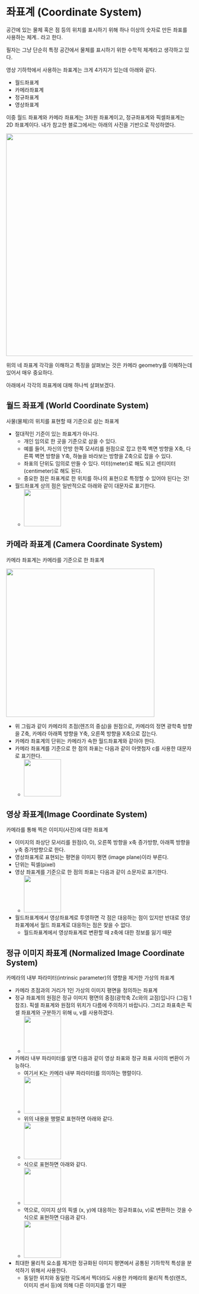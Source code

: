# 좌표계 (Coordinate System)

공간에 있는 물체 혹은 점 등의 위치를 표시하기 위해 하나 이상의 숫자로 만든 좌표를 사용하는 체계.. 라고 한다.

필자는 그냥 단순히 특정 공간에서 물체를 표시하기 위한 수학적 체계라고 생각하고 있다.

영상 기하학에서 사용하는 좌표계는 크게 4가지가 있는데 아래와 같다.

- 월드좌표계
- 카메라좌표계
- 정규좌표계
- 영상좌표계

이중 월드 좌표계와 카메라 좌표계는 3차원 좌표계이고, 정규좌표계와 픽셀좌표계는 2D 좌표계이다. 내가 참고한 블로그에서는 아래의 사진을 기반으로 작성하였다.

<img src="https://user-images.githubusercontent.com/19484971/196711634-ec83b0ae-b3a6-4fbf-9149-4d52bc8f3c5f.png" width=600>

위의 네 좌표계 각각을 이해하고 특징을 살펴보는 것은 카메라 geometry를 이해하는데 있어서 매우 중요하다.  

아래에서 각각의 좌표계에 대해 하나씩 살펴보겠다.

## 월드 좌표계 (World Coordinate System)

사물(물체)의 위치를 표현할 때 기준으로 삼는 좌표계

- 절대적인 기준이 있는 좌표계가 아니다.
    - 개인 임의로 한 곳을 기준으로 삼을 수 있다.
    - 예를 들어, 자신의 안방 한쪽 모서리를 원점으로 잡고 한쪽 벽면 방향을 X축, 다른쪽 벽면 방향을 Y축, 하늘을 바라보는 방향을 Z축으로 잡을 수 있다. 
    - 좌표의 단위도 임의로 만들 수 있다. 미터(meter)로 해도 되고 센티미터(centimeter)로 해도 된다. 
    - 중요한 점은 좌표계로 한 위치를 하나의 표현으로 특정할 수 있어야 된다는 것!
- 월드좌표계 상의 점은 일반적으로 아래와 같이 대문자로 표기한다.
    - <img src="https://user-images.githubusercontent.com/19484971/196717074-ec26a671-9c24-4d35-8d74-98421a208ed0.png" width=100>


## 카메라 좌표계 (Camera Coordinate System)

카메라 좌표계는 카메라를 기준으로 한 좌표계

<img src="https://user-images.githubusercontent.com/19484971/196719897-7eee1947-a2f5-4945-8ee3-1e5c6f318f19.png" width=400>

- 위 그림과 같이 카메라의 초점(렌즈의 중심)을 원점으로, 카메라의 정면 광학축 방향을 Z축, 카메라 아래쪽 방향을 Y축, 오른쪽 방향을 X축으로 잡는다.
- 카메라 좌표계의 단위는 카메라가 속한 월드좌표계와 같아야 한다.
- 카메라 좌표계를 기준으로 한 점의 좌표는 다음과 같이 아랫첨자 c를 사용한 대문자로 표기한다.
    - <img src="https://user-images.githubusercontent.com/19484971/196720872-5e842ab8-52af-4de1-8ab9-f09b953076d0.png" width=100>

## 영상 좌표계(Image Coordinate System)

카메라를 통해 찍은 이미지(사진)에 대한 좌표계

- 이미지의 좌상단 모서리를 원점(0, 0), 오른쪽 방향을 x축 증가방향, 아래쪽 방향을 y축 증가방향으로 한다.
- 영상좌표계로 표현되는 평면을 이미지 평면 (image plane)이라 부른다.
- 단위는 픽셀(pixel)
- 영상 좌표계를 기준으로 한 점의 좌표는 다음과 같이 소문자로 표기한다.
    - <img src="https://user-images.githubusercontent.com/19484971/196723463-61473e1c-b869-4a16-8fa1-9c1fb724b04f.png" width=100>
- 월드좌표계에서 영상좌표계로 투영하면 각 점은 대응하는 점이 있지만 반대로 영상좌표계에서 월드 좌표계로 대응하는 점은 찾을 수 없다.
    - 월드좌표계에서 영상좌표계로 변환할 때 z축에 대한 정보를 잃기 때문

## 정규 이미지 좌표계 (Normalized Image Coordinate System)

카메라의 내부 파라미터(intrinsic parameter)의 영향을 제거한 가상의 좌표계 

- 카메라 초점과의 거리가 1인 가상의 이미지 평면을 정의하는 좌표계
- 정규 좌표계의 원점은 정규 이미지 평면의 중점(광학축 Zc와의 교점)입니다 (그림 1 참조). 픽셀 좌표계와 원점의 위치가 다름에 주의하기 바랍니다. 그리고 좌표축은 픽셀 좌표계와 구분하기 위해 u, v를 사용하겠다.
    - <img src="https://user-images.githubusercontent.com/19484971/196748355-0336b799-c37a-4eea-af11-791c6d8af834.png" width=100>
- 카메라 내부 파라미터를 알면 다음과 같이 영상 좌표와 정규 좌표 사이의 변환이 가능하다.
    - 여기서 K는 카메라 내부 파라미터를 의미하는 행렬이다.
    - <img src="https://user-images.githubusercontent.com/19484971/196749708-1a71f867-71b0-45be-bd2c-e0a26763fff5.png" width=100>
    - 위의 내용을 행렬로 표현하면 아래와 같다.
    - <img src="https://user-images.githubusercontent.com/19484971/196752088-80c020bf-a4cc-40ab-8f4c-bf779a9ce2c3.png" width=100>
    - 식으로 표현하면 아래와 같다.   
    - <img src="https://user-images.githubusercontent.com/19484971/196828935-0d48d3bb-e07a-46b8-8fd0-c386692b7eec.png" width=100>
    - 역으로, 이미지 상의 픽셀 (x, y)에 대응하는 정규좌표(u, v)로 변환하는 것을 수식으로 표현하면 다음과 같다.   
    - <img src="https://user-images.githubusercontent.com/19484971/196829119-eba9b0f2-ba9d-4f75-97bd-3dc60354297b.png" width=100>
- 최대한 물리적 요소를 제거한 정규화된 이미지 평면에서 공통된 기하학적 특성을 분석하기 위해서 사용한다.
    - 동일한 위치와 동일한 각도에서 찍더라도 사용한 카메라의 물리적 특성(렌즈, 이미지 센서 등)에 의해 다른 이미지를 얻기 때문
